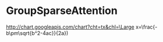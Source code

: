 GroupSparseAttention
====  
http://chart.googleapis.com/chart?cht=tx&chl=\Large x=\frac{-b\pm\sqrt{b^2-4ac}}{2a})

